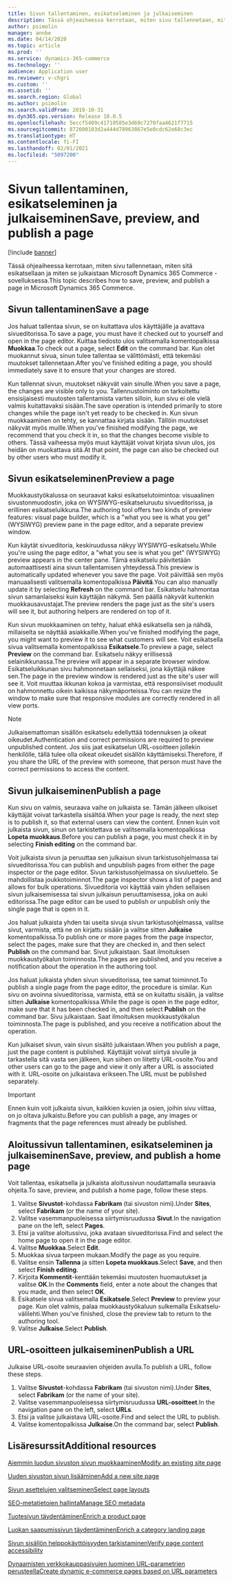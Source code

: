 ```yaml
---
title: Sivun tallentaminen, esikatseleminen ja julkaiseminen
description: Tässä ohjeaiheessa kerrotaan, miten sivu tallennetaan, miten sitä esikatsellaan ja miten se julkaistaan Microsoft Dynamics 365 Commerce -sovelluksessa.
author: psimolin
manager: annbe
ms.date: 04/14/2020
ms.topic: article
ms.prod: ''
ms.service: dynamics-365-commerce
ms.technology: ''
audience: Application user
ms.reviewer: v-chgri
ms.custom: ''
ms.assetid: ''
ms.search.region: Global
ms.author: psimolin
ms.search.validFrom: 2019-10-31
ms.dyn365.ops.version: Release 10.0.5
ms.openlocfilehash: 5eccf5409c41710585e3d69c7270faa4621f7715
ms.sourcegitcommit: 872600103d2a444d78963867e5e0cdc62e68c3ec
ms.translationtype: HT
ms.contentlocale: fi-FI
ms.lasthandoff: 02/01/2021
ms.locfileid: "5097200"
---
```

# <a name="save-preview-and-publish-a-page"></a><span data-ttu-id="31632-103">Sivun tallentaminen, esikatseleminen ja julkaiseminen</span><span class="sxs-lookup"><span data-stu-id="31632-103">Save, preview, and publish a page</span></span>

[!include [banner](includes/banner.md)]

<span data-ttu-id="31632-104">Tässä ohjeaiheessa kerrotaan, miten sivu tallennetaan, miten sitä esikatsellaan ja miten se julkaistaan Microsoft Dynamics 365 Commerce -sovelluksessa.</span><span class="sxs-lookup"><span data-stu-id="31632-104">This topic describes how to save, preview, and publish a page in Microsoft Dynamics 365 Commerce.</span></span>

## <a name="save-a-page"></a><span data-ttu-id="31632-105">Sivun tallentaminen</span><span class="sxs-lookup"><span data-stu-id="31632-105">Save a page</span></span>

<span data-ttu-id="31632-106">Jos haluat tallentaa sivun, se on kuitattava ulos käyttäjälle ja avattava sivueditorissa.</span><span class="sxs-lookup"><span data-stu-id="31632-106">To save a page, you must have it checked out to yourself and open in the page editor.</span></span> <span data-ttu-id="31632-107">Kuittaa tiedosto ulos valitsemalla komentopalkissa **Muokkaa**.</span><span class="sxs-lookup"><span data-stu-id="31632-107">To check out a page, select **Edit** on the command bar.</span></span> <span data-ttu-id="31632-108">Kun olet muokannut sivua, sinun tulee tallentaa se välittömästi, että tekemäsi muutokset tallennetaan.</span><span class="sxs-lookup"><span data-stu-id="31632-108">After you've finished editing a page, you should immediately save it to ensure that your changes are stored.</span></span>

<span data-ttu-id="31632-109">Kun tallennat sivun, muutokset näkyvät vain sinulle.</span><span class="sxs-lookup"><span data-stu-id="31632-109">When you save a page, the changes are visible only to you.</span></span> <span data-ttu-id="31632-110">Tallennustoiminto on tarkoitettu ensisijaisesti muutosten tallentamista varten silloin, kun sivu ei ole vielä valmis kuitattavaksi sisään.</span><span class="sxs-lookup"><span data-stu-id="31632-110">The save operation is intended primarily to store changes while the page isn't yet ready to be checked in.</span></span> <span data-ttu-id="31632-111">Kun sivun muokkaaminen on tehty, se kannattaa kirjata sisään. Tällöin muutokset näkyvät myös muille.</span><span class="sxs-lookup"><span data-stu-id="31632-111">When you've finished modifying the page, we recommend that you check it in, so that the changes become visible to others.</span></span> <span data-ttu-id="31632-112">Tässä vaiheessa myös muut käyttäjät voivat kirjata sivun ulos, jos heidän on muokattava sitä.</span><span class="sxs-lookup"><span data-stu-id="31632-112">At that point, the page can also be checked out by other users who must modify it.</span></span>

## <a name="preview-a-page"></a><span data-ttu-id="31632-113">Sivun esikatseleminen</span><span class="sxs-lookup"><span data-stu-id="31632-113">Preview a page</span></span>

<span data-ttu-id="31632-114">Muokkaustyökalussa on seuraavat kaksi esikatselutoimintoa: visuaalinen sivustonmuodostin, joka on WYSIWYG-esikatseluruutu sivueditorissa, ja erillinen esikatseluikkuna.</span><span class="sxs-lookup"><span data-stu-id="31632-114">The authoring tool offers two kinds of preview features: visual page builder, which is a "what you see is what you get" (WYSIWYG) preview pane in the page editor, and a separate preview window.</span></span>

<span data-ttu-id="31632-115">Kun käytät sivueditoria, keskiruudussa näkyy WYSIWYG-esikatselu.</span><span class="sxs-lookup"><span data-stu-id="31632-115">While you're using the page editor, a "what you see is what you get" (WYSIWYG) preview appears in the center pane.</span></span> <span data-ttu-id="31632-116">Tämä esikatselu päivitetään automaattisesti aina sivun tallentamisen yhteydessä.</span><span class="sxs-lookup"><span data-stu-id="31632-116">This preview is automatically updated whenever you save the page.</span></span> <span data-ttu-id="31632-117">Voit päivittää sen myös manuaalisesti valitsemalla komentopalkissa **Päivitä**.</span><span class="sxs-lookup"><span data-stu-id="31632-117">You can also manually update it by selecting **Refresh** on the command bar.</span></span> <span data-ttu-id="31632-118">Esikatselu hahmontaa sivun samanlaiseksi kuin käyttäjän näkymä. Sen päällä näkyvät kuitenkin muokkausavustajat.</span><span class="sxs-lookup"><span data-stu-id="31632-118">The preview renders the page just as the site's users will see it, but authoring helpers are rendered on top of it.</span></span>

<span data-ttu-id="31632-119">Kun sivun muokkaaminen on tehty, haluat ehkä esikatsella sen ja nähdä, millaiselta se näyttää asiakkaille.</span><span class="sxs-lookup"><span data-stu-id="31632-119">When you've finished modifying the page, you might want to preview it to see what customers will see.</span></span> <span data-ttu-id="31632-120">Voit esikatsella sivua valitsemalla komentopalkissa **Esikatsele**.</span><span class="sxs-lookup"><span data-stu-id="31632-120">To preview a page, select **Preview** on the command bar.</span></span> <span data-ttu-id="31632-121">Esikatselu näkyy erillisessä selainikkunassa.</span><span class="sxs-lookup"><span data-stu-id="31632-121">The preview will appear in a separate browser window.</span></span> <span data-ttu-id="31632-122">Esikatseluikkunan sivu hahmonnetaan sellaiseksi, jona käyttäjä näkee sen.</span><span class="sxs-lookup"><span data-stu-id="31632-122">The page in the preview window is rendered just as the site's user will see it.</span></span> <span data-ttu-id="31632-123">Voit muuttaa ikkunan kokoa ja varmistaa, että responsiiviset moduulit on hahmonnettu oikein kaikissa näkymäporteissa.</span><span class="sxs-lookup"><span data-stu-id="31632-123">You can resize the window to make sure that responsive modules are correctly rendered in all view ports.</span></span>

> [!NOTE]
> <span data-ttu-id="31632-124">Julkaisemattoman sisällön esikatselu edellyttää todennuksen ja oikeat oikeudet.</span><span class="sxs-lookup"><span data-stu-id="31632-124">Authentication and correct permissions are required to preview unpublished content.</span></span> <span data-ttu-id="31632-125">Jos siis jaat esikatselun URL-osoitteen jollekin henkilölle, tällä tulee olla oikeat oikeudet sisällön käyttämiseksi.</span><span class="sxs-lookup"><span data-stu-id="31632-125">Therefore, if you share the URL of the preview with someone, that person must have the correct permissions to access the content.</span></span>

## <a name="publish-a-page"></a><span data-ttu-id="31632-126">Sivun julkaiseminen</span><span class="sxs-lookup"><span data-stu-id="31632-126">Publish a page</span></span>

<span data-ttu-id="31632-127">Kun sivu on valmis, seuraava vaihe on julkaista se. Tämän jälkeen ulkoiset käyttäjät voivat tarkastella sisältöä.</span><span class="sxs-lookup"><span data-stu-id="31632-127">When your page is ready, the next step is to publish it, so that external users can view the content.</span></span> <span data-ttu-id="31632-128">Ennen kuin voit julkaista sivun, sinun on tarkistettava se valitsemalla komentopalkissa **Lopeta muokkaus**.</span><span class="sxs-lookup"><span data-stu-id="31632-128">Before you can publish a page, you must check it in by selecting **Finish editing** on the command bar.</span></span>

<span data-ttu-id="31632-129">Voit julkaista sivun ja peruuttaa sen julkaisun sivun tarkistusohjelmassa tai sivueditorissa.</span><span class="sxs-lookup"><span data-stu-id="31632-129">You can publish and unpublish pages from either the page inspector or the page editor.</span></span> <span data-ttu-id="31632-130">Sivun tarkistusohjelmassa on sivuluettelo. Se mahdollistaa joukkotoiminnot.</span><span class="sxs-lookup"><span data-stu-id="31632-130">The page inspector shows a list of pages and allows for bulk operations.</span></span> <span data-ttu-id="31632-131">Sivueditoria voi käyttää vain yhden sellaisen sivun julkaisemisessa tai sivun julkaisun peruuttamisessa, joka on auki editorissa.</span><span class="sxs-lookup"><span data-stu-id="31632-131">The page editor can be used to publish or unpublish only the single page that is open in it.</span></span>

<span data-ttu-id="31632-132">Jos haluat julkaista yhden tai useita sivuja sivun tarkistusohjelmassa, valitse sivut, varmista, että ne on kirjattu sisään ja valitse sitten **Julkaise** komentopalkissa.</span><span class="sxs-lookup"><span data-stu-id="31632-132">To publish one or more pages from the page inspector, select the pages, make sure that they are checked in, and then select **Publish** on the command bar.</span></span> <span data-ttu-id="31632-133">Sivut julkaistaan. Saat ilmoituksen muokkaustyökalun toiminnosta.</span><span class="sxs-lookup"><span data-stu-id="31632-133">The pages are published, and you receive a notification about the operation in the authoring tool.</span></span>

<span data-ttu-id="31632-134">Jos haluat julkaista yhden sivun sivueditorissa, tee samat toiminnot.</span><span class="sxs-lookup"><span data-stu-id="31632-134">To publish a single page from the page editor, the procedure is similar.</span></span> <span data-ttu-id="31632-135">Kun sivu on avoinna sivueditorissa, varmista, että se on kuitattu sisään, ja valitse sitten **Julkaise** komentopalkissa.</span><span class="sxs-lookup"><span data-stu-id="31632-135">While the page is open in the page editor, make sure that it has been checked in, and then select **Publish** on the command bar.</span></span> <span data-ttu-id="31632-136">Sivu julkaistaan. Saat ilmoituksen muokkaustyökalun toiminnosta.</span><span class="sxs-lookup"><span data-stu-id="31632-136">The page is published, and you receive a notification about the operation.</span></span>

<span data-ttu-id="31632-137">Kun julkaiset sivun, vain sivun sisältö julkaistaan.</span><span class="sxs-lookup"><span data-stu-id="31632-137">When you publish a page, just the page content is published.</span></span> <span data-ttu-id="31632-138">Käyttäjät voivat siirtyä sivulle ja tarkastella sitä vasta sen jälkeen, kun siihen on liitetty URL-osoite.</span><span class="sxs-lookup"><span data-stu-id="31632-138">You and other users can go to the page and view it only after a URL is associated with it.</span></span> <span data-ttu-id="31632-139">URL-osoite on julkaistava erikseen.</span><span class="sxs-lookup"><span data-stu-id="31632-139">The URL must be published separately.</span></span>

> [!IMPORTANT]
> <span data-ttu-id="31632-140">Ennen kuin voit julkaista sivun, kaikkien kuvien ja osien, joihin sivu viittaa, on jo oltava julkaistu.</span><span class="sxs-lookup"><span data-stu-id="31632-140">Before you can publish a page, any images or fragments that the page references must already be published.</span></span>

## <a name="save-preview-and-publish-a-home-page"></a><span data-ttu-id="31632-141">Aloitussivun tallentaminen, esikatseleminen ja julkaiseminen</span><span class="sxs-lookup"><span data-stu-id="31632-141">Save, preview, and publish a home page</span></span>

<span data-ttu-id="31632-142">Voit tallentaa, esikatsella ja julkaista aloitussivun noudattamalla seuraavia ohjeita.</span><span class="sxs-lookup"><span data-stu-id="31632-142">To save, preview, and publish a home page, follow these steps.</span></span>

1. <span data-ttu-id="31632-143">Valitse **Sivustot**-kohdassa **Fabrikam** (tai sivuston nimi).</span><span class="sxs-lookup"><span data-stu-id="31632-143">Under **Sites**, select **Fabrikam** (or the name of your site).</span></span>
1. <span data-ttu-id="31632-144">Valitse vasemmanpuoleisessa siirtymisruudussa **Sivut**.</span><span class="sxs-lookup"><span data-stu-id="31632-144">In the navigation pane on the left, select **Pages**.</span></span>
1. <span data-ttu-id="31632-145">Etsi ja valitse aloitussivu, joka avataan sivueditorissa.</span><span class="sxs-lookup"><span data-stu-id="31632-145">Find and select the home page to open it in the page editor.</span></span>
1. <span data-ttu-id="31632-146">Valitse **Muokkaa**.</span><span class="sxs-lookup"><span data-stu-id="31632-146">Select **Edit**.</span></span>
1. <span data-ttu-id="31632-147">Muokkaa sivua tarpeen mukaan.</span><span class="sxs-lookup"><span data-stu-id="31632-147">Modify the page as you require.</span></span>
1. <span data-ttu-id="31632-148">Valitse ensin **Tallenna** ja sitten **Lopeta muokkaus**.</span><span class="sxs-lookup"><span data-stu-id="31632-148">Select **Save**, and then select **Finish editing**.</span></span>
1. <span data-ttu-id="31632-149">Kirjoita **Kommentit**-kenttään tekemäsi muutosten huomautukset ja valitse **OK**.</span><span class="sxs-lookup"><span data-stu-id="31632-149">In the **Comments** field, enter a note about the changes that you made, and then select **OK**.</span></span>
1. <span data-ttu-id="31632-150">Esikatsele sivua valitsemalla **Esikatsele**.</span><span class="sxs-lookup"><span data-stu-id="31632-150">Select **Preview** to preview your page.</span></span> <span data-ttu-id="31632-151">Kun olet valmis, palaa muokkaustyökaluun sulkemalla Esikatselu-välilehti.</span><span class="sxs-lookup"><span data-stu-id="31632-151">When you've finished, close the preview tab to return to the authoring tool.</span></span>
1. <span data-ttu-id="31632-152">Valitse **Julkaise**.</span><span class="sxs-lookup"><span data-stu-id="31632-152">Select **Publish**.</span></span>

## <a name="publish-a-url"></a><span data-ttu-id="31632-153">URL-osoitteen julkaiseminen</span><span class="sxs-lookup"><span data-stu-id="31632-153">Publish a URL</span></span>

<span data-ttu-id="31632-154">Julkaise URL-osoite seuraavien ohjeiden avulla.</span><span class="sxs-lookup"><span data-stu-id="31632-154">To publish a URL, follow these steps.</span></span>

1. <span data-ttu-id="31632-155">Valitse **Sivustot**-kohdassa **Fabrikam** (tai sivuston nimi).</span><span class="sxs-lookup"><span data-stu-id="31632-155">Under **Sites**, select **Fabrikam** (or the name of your site).</span></span>
1. <span data-ttu-id="31632-156">Valitse vasemmanpuoleisessa siirtymisruudussa **URL-osoitteet**.</span><span class="sxs-lookup"><span data-stu-id="31632-156">In the navigation pane on the left, select **URLs**.</span></span>
1. <span data-ttu-id="31632-157">Etsi ja valitse julkaistava URL-osoite.</span><span class="sxs-lookup"><span data-stu-id="31632-157">Find and select the URL to publish.</span></span>
1. <span data-ttu-id="31632-158">Valitse komentopalkissa **Julkaise**.</span><span class="sxs-lookup"><span data-stu-id="31632-158">On the command bar, select **Publish**.</span></span>

## <a name="additional-resources"></a><span data-ttu-id="31632-159">Lisäresurssit</span><span class="sxs-lookup"><span data-stu-id="31632-159">Additional resources</span></span>

[<span data-ttu-id="31632-160">Aiemmin luodun sivuston sivun muokkaaminen</span><span class="sxs-lookup"><span data-stu-id="31632-160">Modify an existing site page</span></span>](modify-existing-page.md)

[<span data-ttu-id="31632-161">Uuden sivuston sivun lisääminen</span><span class="sxs-lookup"><span data-stu-id="31632-161">Add a new site page</span></span>](add-new-page.md)

[<span data-ttu-id="31632-162">Sivun asettelujen valitseminen</span><span class="sxs-lookup"><span data-stu-id="31632-162">Select page layouts</span></span>](select-page-layouts.md)

[<span data-ttu-id="31632-163">SEO-metatietojen hallinta</span><span class="sxs-lookup"><span data-stu-id="31632-163">Manage SEO metadata</span></span>](manage-seo-metadata.md)

[<span data-ttu-id="31632-164">Tuotesivun täydentäminen</span><span class="sxs-lookup"><span data-stu-id="31632-164">Enrich a product page</span></span>](enrich-product-page.md)

[<span data-ttu-id="31632-165">Luokan saapumissivun täydentäminen</span><span class="sxs-lookup"><span data-stu-id="31632-165">Enrich a category landing page</span></span>](enrich-category-page.md)

[<span data-ttu-id="31632-166">Sivun sisällön helppokäyttöisyyden tarkistaminen</span><span class="sxs-lookup"><span data-stu-id="31632-166">Verify page content accessibility</span></span>](verify-accessibility.md)

[<span data-ttu-id="31632-167">Dynaamisten verkkokauppasivujen luominen URL-parametrien perusteella</span><span class="sxs-lookup"><span data-stu-id="31632-167">Create dynamic e-commerce pages based on URL parameters</span></span>](create-dynamic-pages.md)
